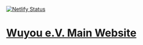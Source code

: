 [![Netlify Status](https://api.netlify.com/api/v1/badges/a0c44442-768d-4b77-bcd1-a231b9d6a4fc/deploy-status)](https://app.netlify.com/sites/wuyou/deploys)

# [Wuyou e.V. Main Website](http://www.wuyou.de)
